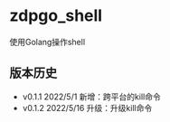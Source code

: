 # zdpgo_shell
使用Golang操作shell

## 版本历史
- v0.1.1 2022/5/1   新增：跨平台的kill命令
- v0.1.2 2022/5/16  升级：升级kill命令